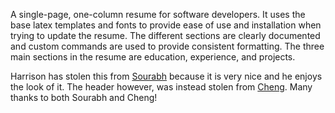 A single-page, one-column resume for software developers. It uses the base latex templates and fonts to provide ease of use and installation when trying to update the resume. The different sections are clearly documented and custom commands are used to provide consistent formatting. The three main sections in the resume are education, experience, and projects.

Harrison has stolen this from [Sourabh](https://github.com/sb2nov/resume) because it is very nice and he enjoys the look of it. The header however, was instead stolen from [Cheng](https://github.com/xu-cheng/cv). Many thanks to both Sourabh and Cheng!